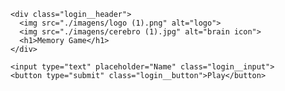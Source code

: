<!DOCTYPE html>
<html lang="en">

<head>
  <meta charset="UTF-8">
  <meta name="viewport" content="width=device-width, initial-scale=1.0">

  <link rel="stylesheet" href="./css/reset.css">
  <link rel="stylesheet" href="./css/login.css">

  <script defer src="./js/login.js"></script>
  <link rel="shortcut icon" href="./imagens/brain (1).png" type="image/x-icon">
  <title>Memory Game | Login</title>
</head>

<body>

  <form class="login-form">

    <div class="login__header">
      <img src="./imagens/logo (1).png" alt="logo">
      <img src="./imagens/cerebro (1).jpg" alt="brain icon">
      <h1>Memory Game</h1>
    </div>

    <input type="text" placeholder="Name" class="login__input">
    <button type="submit" class="login__button">Play</button>

  </form>

</body>

</html>

